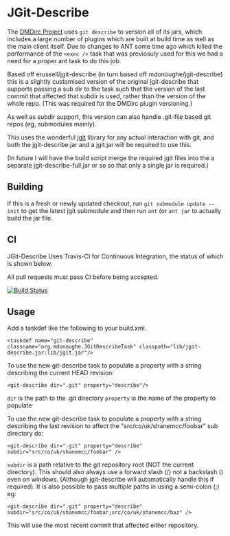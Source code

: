 JGit-Describe
=============
The [DMDirc Project](http://www.dmdirc.com/) uses `git describe` to version all of its jars, which includes a large number of plugins which are built at build time as well as the main client itself. Due to changes to ANT some time ago which killed the performance of the `<exec />` task that was previosuly used for this we had a need for a proper ant task to do this job.

Based off erussell/jgit-describe (in turn based off mdonoughe/jgit-describe) this is a slightly customised version of the original jgit-describe that supports passing a sub dir to the task such that the version of the last commit that affected that subdir is used, rather than the version of the whole repo. (This was required for the DMDirc plugin versioning.)

As well as subdir support, this version can also handle .git-file based git repos (eg, submodules mainly).

This uses the wonderful [jgit](https://github.com/eclipse/jgit) library for any actual interaction with git, and both the jgit-describe.jar and a jgit.jar will be required to use this.

(In future I will have the build script merge the required jgit files into the a separate jgit-describe-full.jar or so so that only a single jar is required.)


Building
--------
If this is a fresh or newly updated checkout, run `git submodule update --init` to get the latest jgit submodule and then run `ant` (or `ant jar` to actually build the jar file.

CI
--

JGit-Describe Uses Travis-CI for Continuous Integration, the status of which is shown below.

All pull requests must pass CI before being accepted.

[![Build Status](https://travis-ci.org/ShaneMcC/jgit-describe.png?branch=master)](https://travis-ci.org/ShaneMcC/jgit-describe)

Usage
-----
Add a taskdef like the following to your build.xml.

    <taskdef name="git-describe" classname="org.mdonoughe.JGitDescribeTask" classpath="lib/jgit-describe.jar:lib/jgit.jar"/>



To use the new git-describe task to populate a property with a string describing the current HEAD revision:

    <git-describe dir=".git" property="describe"/>

`dir` is the path to the .git directory
`property` is the name of the property to populate



To use the new git-describe task to populate a property with a string describing the last revision to affect the "src/co/uk/shanemcc/foobar" sub directory do:

    <git-describe dir=".git" property="describe" subdir="src/co/uk/shanemcc/foobar" />

`subdir` is a path relative to the git repository root (NOT the current directory). This should also always use a forward slash (/) not a backslash (\) even on windows. (Although jgit-describe will automatically handle this if required). It is also possible to pass multiple paths in using a semi-colon (;) eg:

    <git-describe dir=".git" property="describe" subdir="src/co/uk/shanemcc/foobar;src/co/uk/shanemcc/baz" />

This will use the most recent commit that affected either repository.
